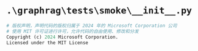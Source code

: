 # `.\graphrag\tests\smoke\__init__.py`

```py
# 版权声明，声明代码的版权归属于 2024 年的 Microsoft Corporation 公司
# 使用 MIT 许可证进行许可，允许代码的自由使用、修改和分发
Copyright (c) 2024 Microsoft Corporation.
Licensed under the MIT License
```